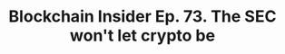 ---
layout: post
title: Blockchain Insider Ep. 73. The SEC won't let crypto be
image: blockchain-insider
category: news
social: podcast
link:  https://bi.11fs.com/75
headline: Listen to Adi Ben-Ari talk about ICO, security and regulation in blockchain Insider.
---